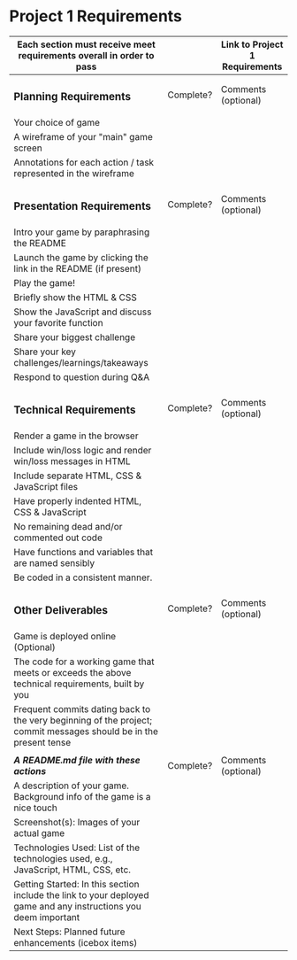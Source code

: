 # Project 1 Requirements

| Each section must receive meet requirements overall in order to pass                                              |           | Link to Project 1 Requirements |
| ----------------------------------------------------------------------------------------------------------------- | --------- | ------------------------------ |
| <h3>Planning Requirements</h3>                                                                                    | Complete? | Comments (optional)            |
| Your choice of game                                                                                               |           |                                |
| A wireframe of your "main" game screen                                                                            |           |                                |
| Annotations for each action / task represented in the wireframe                                                   |           |                                |
|                                                                                                                   |           |                                |
| <h3>Presentation Requirements</h3>                                                                                | Complete? | Comments (optional)            |
| Intro your game by paraphrasing the README                                                                        |           |                                |
| Launch the game by clicking the link in the README (if present)                                                   |           |                                |
| Play the game!                                                                                                    |           |                                |
| Briefly show the HTML & CSS                                                                                       |           |                                |
| Show the JavaScript and discuss your favorite function                                                            |           |                                |
| Share your biggest challenge                                                                                      |           |                                |
| Share your key challenges/learnings/takeaways                                                                     |           |                                |
| Respond to question during Q&A                                                                                    |           |                                |
|                                                                                                                   |           |                                |
| <h3>Technical Requirements</h3>                                                                                   | Complete? | Comments (optional)            |
| Render a game in the browser                                                                                      |           |                                |
| Include win/loss logic and render win/loss messages in HTML                                                       |           |                                |
| Include separate HTML, CSS & JavaScript files                                                                     |           |                                |
| Have properly indented HTML, CSS & JavaScript                                                                     |           |                                |
| No remaining dead and/or commented out code                                                                       |           |                                |
| Have functions and variables that are named sensibly                                                              |           |                                |
| Be coded in a consistent manner.                                                                                  |           |                                |
|                                                                                                                   |           |                                |
| <h3>Other Deliverables</h3>                                                                                       | Complete? | Comments (optional)            |
| Game is deployed online (Optional)                                                                                |           |                                |
| The code for a working game that meets or exceeds the above technical requirements, built by you                  |           |                                |
| Frequent commits dating back to the very beginning of the project; commit messages should be in the present tense |           |                                |
|                                                                                                                   |           |                                |
| <b><i>A README.md file with these actions<i></b>                                                                  | Complete? | Comments (optional)            |
| A description of your game. Background info of the game is a nice touch                                           |           |                                |
| Screenshot(s): Images of your actual game                                                                         |           |                                |
| Technologies Used: List of the technologies used, e.g., JavaScript, HTML, CSS, etc.                               |           |                                |
| Getting Started: In this section include the link to your deployed game and any instructions you deem important   |           |                                |
| Next Steps: Planned future enhancements (icebox items)                                                            |           |                                |
